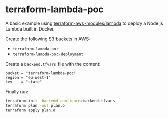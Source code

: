 # terraform-lambda-poc

A basic example using
[terraform-aws-modules/lambda](https://registry.terraform.io/modules/terraform-aws-modules/lambda/aws/latest)
to deploy a Node.js Lambda built in Docker.

Create the following S3 buckets in AWS:

- `terraform-lambda-poc`
- `terraform-lambda-poc-deployment`

Create a `backend.tfvars` file with the content:

```
bucket = "terraform-lambda-poc"
region = "eu-west-1"
key    = "state"
```

Finally run:

```sh
terraform init -backend-configure=backend.tfvars
terraform plan -out plan.o
terraform apply plan.o
```
